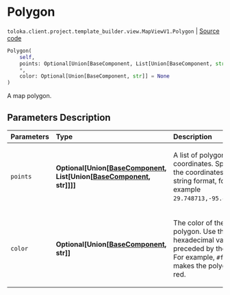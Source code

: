 # Polygon
`toloka.client.project.template_builder.view.MapViewV1.Polygon` | [Source code](https://github.com/Toloka/toloka-kit/blob/v1.2.1/src/client/project/template_builder/view.py#L476)

```python
Polygon(
    self,
    points: Optional[Union[BaseComponent, List[Union[BaseComponent, str]]]] = None,
    *,
    color: Optional[Union[BaseComponent, str]] = None
)
```

A map polygon.

## Parameters Description

| Parameters | Type | Description |
| :----------| :----| :-----------|
`points`|**Optional\[Union\[[BaseComponent](toloka.client.project.template_builder.base.BaseComponent.md), List\[Union\[[BaseComponent](toloka.client.project.template_builder.base.BaseComponent.md), str\]\]\]\]**|<p>A list of polygon coordinates. Specify the coordinates in the string format, for example `29.748713,-95.404287`.</p>
`color`|**Optional\[Union\[[BaseComponent](toloka.client.project.template_builder.base.BaseComponent.md), str\]\]**|<p>The color of the polygon. Use the hexadecimal values preceded by the `#`. For example, `#f00` makes the polygon red.</p>
